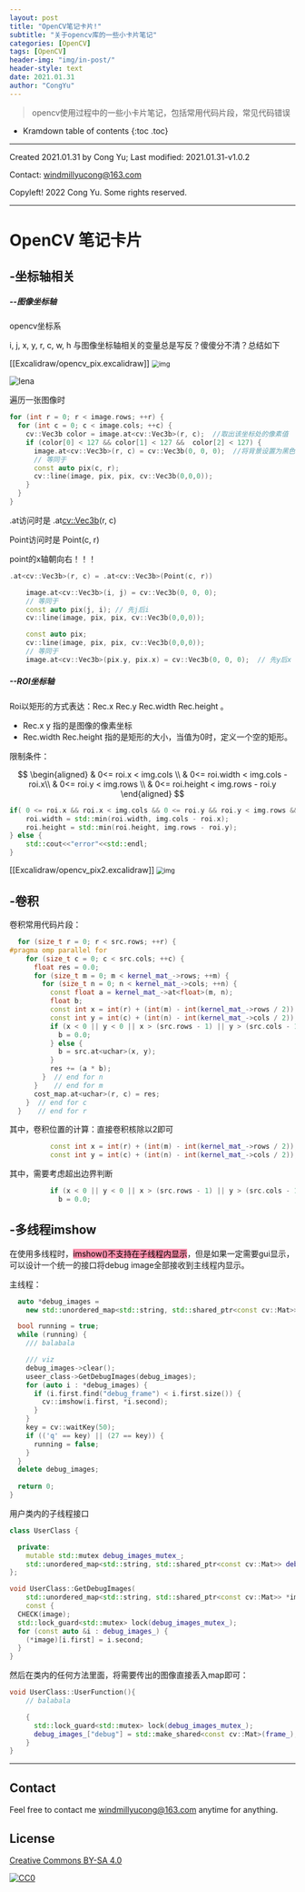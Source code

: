 ```yaml
---
layout: post
title: "OpenCV笔记卡片!"
subtitle: "关于opencv库的一些小卡片笔记"
categories: [OpenCV]
tags: [OpenCV]
header-img: "img/in-post/"
header-style: text
date: 2021.01.31
author: "CongYu"
---
```


>  opencv使用过程中的一些小卡片笔记，包括常用代码片段，常见代码错误

* Kramdown table of contents
{:toc .toc}

----

Created 2021.01.31 by Cong Yu; Last modified: 2021.01.31-v1.0.2

Contact: [windmillyucong@163.com](mailto:windmillyucong@163.com)

Copyleft! 2022 Cong Yu. Some rights reserved.

----

# OpenCV 笔记卡片

## -坐标轴相关

##### --图像坐标轴

opencv坐标系

i, j, x, y, r, c, w, h 与图像坐标轴相关的变量总是写反？傻傻分不清？总结如下

[[Excalidraw/opencv_pix.excalidraw]]
<img src="https://raw.githubusercontent.com/YuYuCong/YuYuCong.github.io/master/_posts/Excalidraw/opencv_pix.excalidraw.png" alt="img" style="zoom:80%;" align='center' text ="opencv_pix.excalidraw"/>


![lena](https://img-blog.csdnimg.cn/202012071625010.png?x-oss-process=image/watermark,type_ZmFuZ3poZW5naGVpdGk,shadow_10,text_aHR0cHM6Ly9ibG9nLmNzZG4ubmV0L29xcUVOdlkxMg==,size_16,color_FFFFFF,t_70)

遍历一张图像时

```c++
for (int r = 0; r < image.rows; ++r) {  
  for (int c = 0; c < image.cols; ++c) {  
    cv::Vec3b color = image.at<cv::Vec3b>(r, c);  //取出该坐标处的像素值  
    if (color[0] < 127 && color[1] < 127 &&  color[2] < 127) {  
      image.at<cv::Vec3b>(r, c) = cv::Vec3b(0, 0, 0);  //将背景设置为黑色  
      // 等同于
      const auto pix(c, r);
	  cv::line(image, pix, pix, cv::Vec3b(0,0,0));
    }
  }
}
```

.at访问时是 .at<cv::Vec3b>(r, c)

Point访问时是 Point(c, r)

point的x轴朝向右！！！

```c++
.at<cv::Vec3b>(r, c) = .at<cv::Vec3b>(Point(c, r))
```


```c++
    image.at<cv::Vec3b>(i, j) = cv::Vec3b(0, 0, 0); 
	// 等同于
	const auto pix(j, i); // 先j后i
	cv::line(image, pix, pix, cv::Vec3b(0,0,0));
```

```c++
	const auto pix;
	cv::line(image, pix, pix, cv::Vec3b(0,0,0));
    // 等同于
    image.at<cv::Vec3b>(pix.y, pix.x) = cv::Vec3b(0, 0, 0);  // 先y后x 
```
##### --ROI坐标轴

Roi以矩形的方式表达：Rec.x  Rec.y  Rec.width  Rec.height 。

- Rec.x y 指的是图像的像素坐标
- Rec.width  Rec.height  指的是矩形的大小，当值为0时，定义一个空的矩形。

限制条件：

$$
\begin{aligned}
& 0<= roi.x < img.cols \\
& 0<= roi.width < img.cols - roi.x\\
& 0<= roi.y < img.rows \\
& 0<= roi.height < img.rows - roi.y
\end{aligned}
$$

```c++
if( 0 <= roi.x && roi.x < img.cols && 0 <= roi.y && roi.y < img.rows && 0 < roi.width && 0 < roi.height ) {
    roi.width = std::min(roi.width, img.cols - roi.x);
    roi.height = std::min(roi.height, img.rows - roi.y);
} else {
    std::cout<<"error"<<std::endl;
}
```

[[Excalidraw/opencv_pix2.excalidraw]]
<img src="https://raw.githubusercontent.com/YuYuCong/YuYuCong.github.io/master/_posts/Excalidraw/opencv_pix2.excalidraw.png" alt="img" style="zoom:80%;" align='center' text ="opencv_pix2.excalidraw"/>

## -卷积

卷积常用代码片段：

```c++
  for (size_t r = 0; r < src.rows; ++r) {  
#pragma omp parallel for  
    for (size_t c = 0; c < src.cols; ++c) {  
      float res = 0.0;  
      for (size_t m = 0; m < kernel_mat_->rows; ++m) {  
        for (size_t n = 0; n < kernel_mat_->cols; ++n) {  
          const float a = kernel_mat_->at<float>(m, n);  
          float b;  
          const int x = int(r) + (int(m) - int(kernel_mat_->rows / 2));  
          const int y = int(c) + (int(n) - int(kernel_mat_->cols / 2));  
          if (x < 0 || y < 0 || x > (src.rows - 1) || y > (src.cols - 1)) {  
            b = 0.0;  
          } else {  
            b = src.at<uchar>(x, y);  
          }  
          res += (a * b);  
        }  // end for n  
      }    // end for m  
      cost_map.at<uchar>(r, c) = res;  
    }  // end for c  
  }    // end for r
```

其中，卷积位置的计算：直接卷积核除以2即可

```c++
          const int x = int(r) + (int(m) - int(kernel_mat_->rows / 2));  
          const int y = int(c) + (int(n) - int(kernel_mat_->cols / 2));  
```

其中，需要考虑超出边界判断

```c++
          if (x < 0 || y < 0 || x > (src.rows - 1) || y > (src.cols - 1)) {  
            b = 0.0;  
```

## -多线程imshow

在使用多线程时，<mark style="background: #FF5582A6;">imshow()不支持在子线程内显示</mark>，但是如果一定需要gui显示，可以设计一个统一的接口将debug image全部接收到主线程内显示。

主线程：

```c++
  auto *debug_images =  
    new std::unordered_map<std::string, std::shared_ptr<const cv::Mat>>();

  bool running = true;  
  while (running) {
	/// balabala

    /// viz
    debug_images->clear();
    useer_class->GetDebugImages(debug_images);
    for (auto i : *debug_images) {  
      if (i.first.find("debug_frame") < i.first.size()) {  
        cv::imshow(i.first, *i.second);  
      }  
    }  
    key = cv::waitKey(50);  
    if (('q' == key) || (27 == key)) {  
      running = false;  
    }  
  }
  delete debug_images;
  
  return 0;  
}
```

用户类内的子线程接口

```c++
class UserClass { 

  private:
	mutable std::mutex debug_images_mutex_;  
	std::unordered_map<std::string, std::shared_ptr<const cv::Mat>> debug_images_;
};

void UserClass::GetDebugImages(  
    std::unordered_map<std::string, std::shared_ptr<const cv::Mat>> *image)  
    const {  
  CHECK(image);  
  std::lock_guard<std::mutex> lock(debug_images_mutex_);  
  for (const auto &i : debug_images_) {  
    (*image)[i.first] = i.second;  
  }  
}
```

然后在类内的任何方法里面，将需要传出的图像直接丢入map即可：

```c++
void UserClass::UserFunction(){
	// balabala

	{  
	  std::lock_guard<std::mutex> lock(debug_images_mutex_);  
	  debug_images_["debug"] = std::make_shared<const cv::Mat>(frame_);
	}
}
```




------

## Contact

Feel free to contact me [windmillyucong@163.com](mailto:windmillyucong@163.com) anytime for anything.


## License

[Creative Commons BY-SA 4.0](http://creativecommons.org/licenses/by-sa/4.0/)

[![CC0](http://i.creativecommons.org/p/zero/1.0/88x31.png)](http://creativecommons.org/publicdomain/zero/1.0/)



